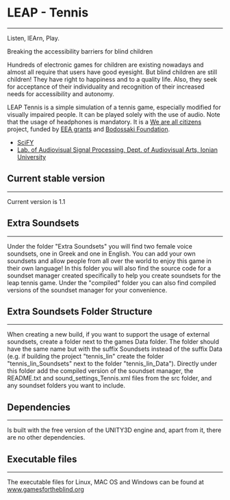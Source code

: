 # LEAP - Tennis
--------------------
Listen, lEArn, Play.

Breaking the accessibility barriers for blind children

Hundreds of electronic games for children are existing nowadays and almost all require that users have good eyesight. But blind children are still children! They have right to happiness and to a quality life. Also, they seek for acceptance of their individuality and recognition of their increased needs for accessibility and autonomy.

LEAP Tennis is a simple simulation of a tennis game, especially modified for visually impaired people. It can be played solely with the use of audio. Note that the usage of headphones is mandatory. It is a [We are all citizens](http://www.weareallcitizens.gr/index_en.html) project, funded by [EEA grants](http://eeagrants.org) and [Bodossaki Foundation](http://www.bodossaki.gr/en/home). 

* [SciFY](http://www.scify.gr/site/en/)
* [Lab. of Audiovisual Signal Processing, Dept. of Audiovisual Arts, Ionian University](http://epoasi.eu/en/)

## Current stable version
-------------------------
Current version is 1.1

## Extra Soundsets
------------------
Under the folder "Extra Soundsets" you will find two female voice soundsets, one in Greek and one in English. You can add your own soundsets and allow people from all over the world to enjoy this game in their own language! In this folder you will also find the source code for a soundset manager created specifically to help you create soundsets for the leap tennis game. Under the "compiled" folder you can also find compiled versions of the soundset manager for your convenience.

## Extra Soundsets Folder Structure
-----------------------------------
When creating a new build, if you want to support the usage of external soundsets, create a folder next to the games Data folder. The folder should have the same name but with the suffix Soundsets instead of the suffix Data (e.g. if building the project "tennis_lin" create the folder "tennis_lin_Soundsets" next to the folder "tennis_lin_Data"). Directly under this folder add the compiled version of the soundset manager, the README.txt and sound_settings_Tennis.xml files from the src folder, and any soundset folders you want to include.

## Dependencies
---------------
Is built with the free version of the UNITY3D engine and, apart from it, there are no other dependencies.

## Executable files
-------------------
The executable files for Linux, MAC OS and Windows can be found at www.gamesfortheblind.org
